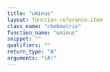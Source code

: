 ```yaml
---
title: "uminus"
layout: function-reference-item
class_name: "chebmatrix"
function_name: "uminus"
snippet: ""
qualifiers: ""
return_type: "A"
arguments: "(A)"
---
```


<pre class="help-text"></pre>